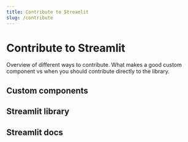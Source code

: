 ```yaml
---
title: Contribute to Streamlit
slug: /contribute
---
```


# Contribute to Streamlit

Overview of different ways to contribute. What makes a good custom component vs when you should contribute directly to the library.

## Custom components

## Streamlit library

## Streamlit docs
